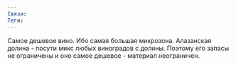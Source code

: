 ```yaml
---
Связи:
Теги:
---
```

Самое дешевое вино.
Ибо самая большая микрозона.
Алазанская долина - посути микс любых виноградов с долины. 
Поэтому его запасы не ограничены и оно самое дешевое - материал неограничен.